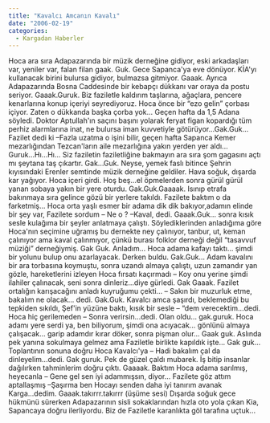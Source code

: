 ```yaml
---
title: "Kavalcı Amcanın Kavalı"
date: "2006-02-19"
categories: 
  - Kargadan Haberler
---
```


Hoca ara sıra Adapazarında bir müzik derneğine gidiyor, eski arkadaşları var, yeniler var, falan filan gaak. Guk. Gece Sapanca'ya eve dönüyor. KİA'yı kullanacak birini bulursa gidiyor, bulmazsa gitmiyor. Gaaak. Ayrıca Adapazarında Bosna Caddesinde bir kebapçı dükkanı var oraya da postu seriyor. Gaaak.Guruk. Biz faziletle kaldırım taşlarına, ağaçlara, pencere kenarlarına konup içeriyi seyrediyoruz. Hoca önce bir “ezo gelin” çorbası içiyor. Zaten o dükkanda başka çorba yok... Geçen hafta da 1,5 Adana söyledi. Doktor Aptullah'ın saçını başını yolarak feryat figan kopardığı tüm perhiz alarmlarına inat, ne bulursa iman kuvvetiyle götürüyor...Gak.Guk... Fazilet dedi ki –Fazla uzatma o işini bilir, geçen hafta Sapanca Kemer mezarlığından Tezcan'ların aile mezarlığına yakın yerden yer aldı... Guruk...Hı...Hı... Siz faziletin faziletliğine bakmayın ara sıra şom gagasını açtı mı şeytana taş çıkartır. Gak...Guk. Neyse, yemek faslı bitince Şehrin kıyısındaki Erenler semtinde müzik derneğine geldiler. Hava soğuk, dışarda kar yağıyor. Hoca içeri girdi. Hoş beş...el öpmelerden sonra gürül gürül yanan sobaya yakın bir yere oturdu. Gak.Guk.Gaaaak. Isınıp etrafa bakınmaya sıra gelince gözü bir yerlere takıldı. Fazilete baktım o da farketmiş... Hoca orta yaşlı esmer bir adama dik dik bakıyor,adamın elinde bir şey var, Fazilete sordum – Ne o ? –Kaval, dedi. Gaaak.Guk... sonra kısık sesle kulağıma bir şeyler anlatmaya çalıştı. Söylediklerinden anladığıma göre Hoca'nın seçimine uğramış bu dernekte ney çalınıyor, tanbur, ut, keman çalınıyor ama kaval çalınmıyor, çünkü burası folklor derneği değil “tasavvuf müziği” derneğiymiş. Gak Guk. Anladım... Hoca adama kafayı taktı... şimdi bir yolunu bulup onu azarlayacak. Derken buldu. Gak.Guk... Adam kavalını bir ara torbasına koymuştu, sonra uzandı almaya çalıştı, uzun zamandır yan gözle, hareketlerini izleyen Hoca fırsatı kaçırmadı – Koy onu yerine şimdi ilahiler çalınacak, seni sonra dinleriz...diye gürledi. Gak Gaaak. Fazilet ortalığın karışacağını anladı kuyruğumu çekti... – Sakın bir muzurluk etme, bakalım ne olacak... dedi. Gak.Guk. Kavalcı amca şaşırdı, beklemediği bu tepkiden sıkıldı, Şef'in yüzüne baktı, kısık bir sesle – “dem verecektim...dedi. Hoca hiç gerilemeden – Sonra verirsin...dedi. Olan oldu... gak.guruk. Hoca adamı yere serdi ya, ben biliyorum, şimdi ona acıyacak... gönlünü almaya çalışacak... garip adamdır kırar döker, sonra pişman olur... Gaak guk. Aslında pek yanına sokulmaya gelmez ama Faziletle birlikte kapıldık işte... Gak guk... Toplantının sonuna doğru Hoca Kavalcı'ya – Hadi bakalım çal da dinleyelim...dedi. Gak guruk. Pek de güzel çaldı mubarek. İş bitip insanlar dağılırken tahminlerim doğru çıktı. Gaaaak. Baktım Hoca adama sarılmış, heyecanla – Gene gel sen iyi adammışsın, diyor... Fazilete göz attım aptallaşmış –Şaşırma ben Hocayı senden daha iyi tanırım avanak Karga...dedim. Gaaak.takırrr.takırrr (üşüme sesi) Dışarda soğuk gece hükmünü sürerken Adapazarının sisli sokaklarından hızla oto yola çıkan Kia, Sapancaya doğru ilerliyordu. Biz de Faziletle karanlıkta göl tarafına uçtuk...
